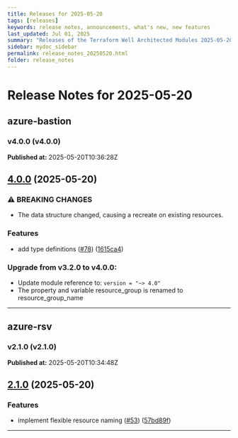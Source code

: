 ```yaml
---
title: Releases for 2025-05-20
tags: [releases]
keywords: release notes, announcements, what's new, new features
last_updated: Jul 01, 2025
summary: "Releases of the Terraform Well Architected Modules 2025-05-20"
sidebar: mydoc_sidebar
permalink: release_notes_20250520.html
folder: release_notes
---
```


# Release Notes for 2025-05-20

## azure-bastion
### v4.0.0 (v4.0.0)
**Published at:** 2025-05-20T10:36:28Z

## [4.0.0](https://github.com/CloudNationHQ/terraform-azure-bastion/compare/v3.2.0...v4.0.0) (2025-05-20)


### ⚠ BREAKING CHANGES

* The data structure changed, causing a recreate on existing resources.

### Features

* add type definitions ([#78](https://github.com/CloudNationHQ/terraform-azure-bastion/issues/78)) ([1615ca4](https://github.com/CloudNationHQ/terraform-azure-bastion/commit/1615ca419e0b1a1834a626628ab28cf8291d0a69))

### Upgrade from v3.2.0 to v4.0.0:

- Update module reference to: `version = "~> 4.0"`
- The property and variable resource_group is renamed to resource_group_name

---

## azure-rsv
### v2.1.0 (v2.1.0)
**Published at:** 2025-05-20T10:34:48Z

## [2.1.0](https://github.com/CloudNationHQ/terraform-azure-rsv/compare/v2.0.0...v2.1.0) (2025-05-20)


### Features

* implement flexible resource naming ([#53](https://github.com/CloudNationHQ/terraform-azure-rsv/issues/53)) ([57bd89f](https://github.com/CloudNationHQ/terraform-azure-rsv/commit/57bd89ffc49f9da3219dcf6ae12b94818f3bbe3e))

---

